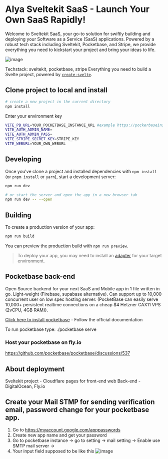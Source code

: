 # Alya Sveltekit SaaS - Launch Your Own SaaS Rapidly!
Welcome to Sveltekit SaaS, your go-to solution for swiftly building and deploying your Software as a Service (SaaS) applications. Powered by a robust tech stack including Sveltekit, Pocketbase, and Stripe, we provide everything you need to kickstart your project and bring your ideas to life.

![image](https://github.com/idea2547/Alya_Sveltekit_SaaS/assets/53974956/9914ac07-89e0-4c98-8e64-456aab557933)


Techstack:
sveltekit, pocketbase, stripe
Everything you need to build a Svelte project, powered by [`create-svelte`](https://github.com/sveltejs/kit/tree/main/packages/create-svelte).

## Clone project to local and install

```bash
# create a new project in the current directory
npm install
```

Enter your environment key
```bash
VITE_PB_URL=YOUR_POCKETBASE_INSTANCE_URL #example https://pockerbaseinstance.fly.dev NOT https://pockerbaseinstance.fly.dev/_/ which is pocketbase ui page
VITE_AUTH_ADMIN_NAME=
VITE_AUTH_ADMIN_PASS=
VITE_STRIPE_SECRET_KEY=STRIPE_KEY
VITE_WEBURL=YOUR_OWN_WEBURL
```


## Developing

Once you've clone a project and installed dependencies with `npm install` (or `pnpm install` or `yarn`), start a development server:

```bash
npm run dev

# or start the server and open the app in a new browser tab
npm run dev -- --open
```

## Building

To create a production version of your app:

```bash
npm run build
```

You can preview the production build with `npm run preview`.

> To deploy your app, you may need to install an [adapter](https://kit.svelte.dev/docs/adapters) for your target environment.


## Pocketbase back-end
Open Source backend for your next SaaS and Mobile app in 1 file written in go. Light-weight (Firebase, supabase alternative). Can support up to 10,000 concurrent user on low spec hosting server.
(PocketBase can easily serve 10,000+ persistent realtime connections on a cheap $4 Hetzner CAX11 VPS (2vCPU, 4GB RAM)).

[Click here to install pocketbase](https://pocketbase.io/docs/) - Follow the official documentation

To run pocketbase type:
./pocketbase serve

### Host your pocketbase on fly.io
https://github.com/pocketbase/pocketbase/discussions/537


## About deployment

Sveltekit project - Cloudflare pages for front-end web
Back-end - DigitalOcean, Fly.io


## Create your Mail STMP for sending verification email, password change for your pocketbase app.
1. Go to https://myaccount.google.com/apppasswords
2. Create new app name and get your password
3. Go to pocketbase instance -> go to setting -> mail setting -> Enable use SMTP mail server ->
4. Your input field supposed to be like this ![image](https://github.com/idea2547/Sveltekit_SaaS/assets/53974956/c188bf6a-951e-40a6-9093-f5556b1a8559) 

